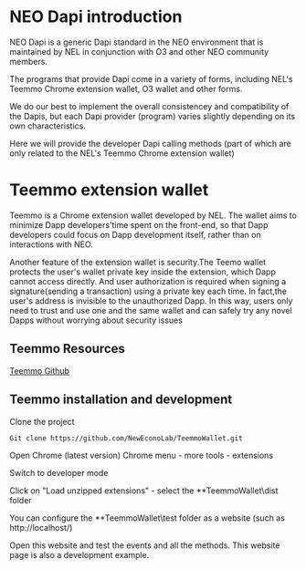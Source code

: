 # NEO Dapi introduction

NEO Dapi is a generic Dapi standard in the NEO environment that is maintained by NEL in conjunction with O3 and other NEO community members.

The programs that provide Dapi come in a variety of forms, including NEL's Teemmo Chrome extension wallet, O3 wallet and other forms.

We do our best to implement the overall consistencey and compatibility of the Dapis, but each Dapi provider (program) varies slightly depending on its own characteristics.

Here we will provide the developer Dapi calling methods (part of which are only related to the NEL's Teemmo Chrome extension wallet)

# Teemmo extension wallet

Teemmo is a Chrome extension wallet developed by NEL. The wallet aims to minimize Dapp developers'time spent  on the front-end, so that Dapp developers could focus on Dapp development itself, rather than on interactions with NEO.

Another feature of the extension wallet is security.The Teemo wallet protects the user's wallet private key inside the extension, which Dapp cannot access directly. And user authorization is required when signing a signature(sending a transaction) using a private key each time. In fact,the user's address is invisible to the unauthorized Dapp. In this way, users only need to trust and use one and the same wallet and can safely try any novel Dapps without worrying about security issues 

## Teemmo Resources
[Teemmo Github](https://github.com/NewEconoLab/TeemmoWallet)


## Teemmo installation and development

Clone the project

```
Git clone https://github.com/NewEconoLab/TeemmoWallet.git
```
Open Chrome (latest version)
Chrome menu - more tools - extensions

Switch to developer mode

Click on "Load unzipped extensions" - select the **TeemmoWallet\dist folder

You can configure the **TeemmoWallet\test folder as a website (such as http://localhost/)

Open this website and test the events and all the methods. This website page is also a development example.